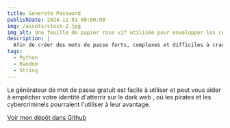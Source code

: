 ```yaml
---
title: Generate Password
publishDate: 2024-12-01 00:00:00
img: /assets/stock-2.jpg
img_alt: Une feuille de papier rose vif utilisée pour envelopper les courbes des fleurs devant un fond bleu riche.
description: |
  Afin de créer des mots de passe forts, complexes et difficiles à craquer, et évite d'avoir à se souvenir d'innombrables mots de passe.
tags:
  - Python
  - Random
  - String
---
```


Le générateur de mot de passe gratuit est facile à utiliser et peut vous aider à empêcher votre identité d'atterrir sur le dark web , où les pirates et les cybercriminels pourraient l'utiliser à leur avantage.

[Voir mon dépôt dans Github](https://github.com/Olivier91972/Generate-Password.git)
